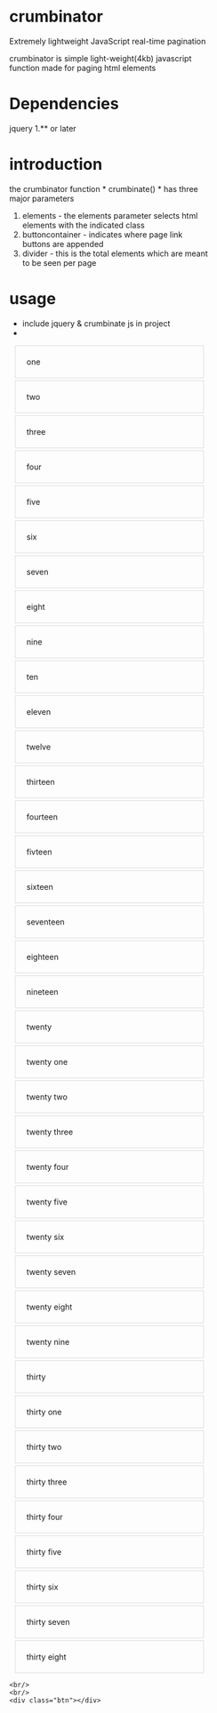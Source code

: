 # crumbinator
Extremely lightweight JavaScript real-time pagination

crumbinator is simple light-weight(4kb) javascript function made for 
paging html elements

# Dependencies
jquery 1.** or later


# introduction
the crumbinator function * crumbinate() * has three major parameters
1. elements - the elements parameter selects html elements with the indicated class
2. buttoncontainer - indicates where page link buttons are appended
3. divider - this is the total elements which are meant to be seen per page

# usage
- include jquery & crumbinate js  in project
- <script>crumbinate(elementsclass,buttoncontainerclass,divider);</script>

<!DOCTYPE html>
<html lang="en">
<head>
    <meta charset="UTF-8">
    <meta name="viewport" content="width=device-width, initial-scale=1.0">
    <meta http-equiv="X-UA-Compatible" content="ie=edge">
    <title>Crumbinator Demo</title>
    <style>
        @media(min-width: 769px){
            body{
                padding: 20px 300px;
            }
        }
        .app {
            padding: 20px ;
            margin: 4px 10px;
            border: 1px solid rgb(223, 218, 218);
        }
        .btn {
            padding: 15px;
        }
        .btn button{
            background: rgb(154, 63, 240);
            color: #fff;
            padding: 10px;
            border: none;
            cursor: pointer;
        }
    </style>
</head>
<body>
    <div class="app" id="crumb-1">one</div>
    <div class="app" id="crumb-2">two</div>
    <div class="app" id="crumb-3">three</div>
    <div class="app" id="crumb-4">four</div>
    <div class="app" id="crumb-5">five</div>
    <div class="app" id="crumb-6">six</div>
    <div class="app" id="crumb-7">seven</div>
    <div class="app" id="crumb-8">eight</div>
    <div class="app" id="crumb-9">nine</div>
    <div class="app" id="crumb-10">ten</div>
    <div class="app" id="crumb-11">eleven</div>
    <div class="app" id="crumb-12">twelve</div>
    <div class="app" id="crumb-13">thirteen</div>
    <div class="app" id="crumb-14">fourteen</div>
    <div class="app" id="crumb-15">fivteen</div>
    <div class="app" id="crumb-16">sixteen</div>
    <div class="app" id="crumb-17">seventeen</div>
    <div class="app" id="crumb-18">eighteen</div>
    <div class="app" id="crumb-19">nineteen</div>
    <div class="app" id="crumb-20">twenty</div>
    <div class="app" id="crumb-21">twenty one</div>
    <div class="app" id="crumb-22">twenty two</div>
    <div class="app" id="crumb-23">twenty three</div>
    <div class="app" id="crumb-24">twenty four</div>
    <div class="app" id="crumb-25">twenty five</div>
    <div class="app" id="crumb-26">twenty six</div>
    <div class="app" id="crumb-27">twenty seven</div>
    <div class="app" id="crumb-28">twenty eight</div>
    <div class="app" id="crumb-29">twenty nine</div>
    <div class="app" id="crumb-30">thirty</div>
    <div class="app" id="crumb-31">thirty one</div>
    <div class="app" id="crumb-32">thirty two</div>
    <div class="app" id="crumb-33">thirty three</div>
    <div class="app" id="crumb-34">thirty four</div>
    <div class="app" id="crumb-35">thirty five</div>
    <div class="app" id="crumb-36">thirty six</div>
    <div class="app" id="crumb-37">thirty seven</div>
    <div class="app" id="crumb-38">thirty eight</div>
    
    <br/>
    <br/>
    <div class="btn"></div>
</body>
<script src="./jquery.js"></script>
<script src="./crumbinator.js"></script>
<script>
    crumbinate('app','btn',5);
</script>

<!-- for demo purposes -->
<script>
    $('.app').prepend('element ');
</script>
</html>

